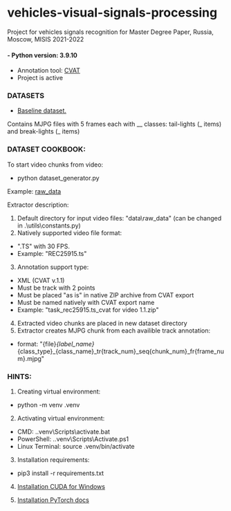 # vehicles-visual-signals-processing

Project for vehicles signals recognition for Master Degree Paper, Russia, Moscow, MISIS 2021-2022
#### - Python version: 3.9.10
- Annotation tool: [CVAT](https://github.com/openvinotoolkit/cvat)
- Project is active


### DATASETS

- [Baseline dataset.]()

Contains MJPG files with 5 frames each with __ classes: tail-lights (_ items) and break-lights (_ items)


### DATASET COOKBOOK:

To start video chunks from video:
- python dataset_generator.py

Example: [raw_data]()

Extractor description:
1. Default directory for input video files: "data\raw_data" (can be changed in .\utils\constants.py)
2. Natively supported video file format:
- ".TS" with 30 FPS.
- Example: "REC25915.ts"
3. Annotation support type:
- XML (CVAT v.1.1)
- Must be track with 2 points
- Must be placed "as is" in native ZIP archive from CVAT export
- Must be named natively with CVAT export name
- Example: "task_rec25915.ts_cvat for video 1.1.zip"
4. Extracted video chunks are placed in new dataset directory
5. Extractor creates MJPG chunk from each availible track annotation:
- format: "{file}_{label_name}_{class_type}_{class_name}_tr{track_num}_seq{chunk_num}_fr{frame_num}.mjpg"


### HINTS:
1. Creating virtual environment:
- python -m venv .venv

2. Activating virtual environment:
- CMD: .\.venv\Scripts\activate.bat
- PowerShell: .\.venv\Scripts\Activate.ps1
- Linux Terminal: source .venv/bin/activate

3. Installation requirements:
- pip3 install -r requirements.txt

4. [Installation CUDA for Windows](https://docs.nvidia.com/cuda/cuda-installation-guide-microsoft-windows/index.html)

5. [Installation PyTorch docs](https://pytorch.org/get-started/locally/)
